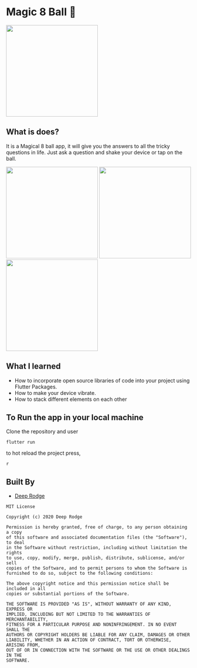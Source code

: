 
# Magic 8 Ball 🎱

<a href="https://play.google.com/store/apps/details?id=co.deeprodge.magic8ball"><img src="https://upload.wikimedia.org/wikipedia/commons/thumb/7/78/Google_Play_Store_badge_EN.svg/1280px-Google_Play_Store_badge_EN.svg.png" width="250"> </a>

## What is does?

It is a Magical 8 ball app, it will give you the answers to all the tricky questions in life. Just ask a question and shake your device or tap on the ball.


<img src="https://i.imgur.com/Pdhzc7N.png" width="250"> <img src="https://i.imgur.com/eorZtbn.png" width="250"> <img src="https://i.imgur.com/M3lgdSU.png" width="250">


## What I learned

- How to incorporate open source libraries of code into your project using Flutter Packages.
- How to make your device vibrate.
- How to stack different elements on each other


## To Run the app in your local machine
Clone the repository and user
```
flutter run
```

to hot reload the project press,
```
r
```
## Built By
- [Deep Rodge](https://github.com/deeprodge)
```
MIT License

Copyright (c) 2020 Deep Rodge

Permission is hereby granted, free of charge, to any person obtaining a copy
of this software and associated documentation files (the "Software"), to deal
in the Software without restriction, including without limitation the rights
to use, copy, modify, merge, publish, distribute, sublicense, and/or sell
copies of the Software, and to permit persons to whom the Software is
furnished to do so, subject to the following conditions:

The above copyright notice and this permission notice shall be included in all
copies or substantial portions of the Software.

THE SOFTWARE IS PROVIDED "AS IS", WITHOUT WARRANTY OF ANY KIND, EXPRESS OR
IMPLIED, INCLUDING BUT NOT LIMITED TO THE WARRANTIES OF MERCHANTABILITY,
FITNESS FOR A PARTICULAR PURPOSE AND NONINFRINGEMENT. IN NO EVENT SHALL THE
AUTHORS OR COPYRIGHT HOLDERS BE LIABLE FOR ANY CLAIM, DAMAGES OR OTHER
LIABILITY, WHETHER IN AN ACTION OF CONTRACT, TORT OR OTHERWISE, ARISING FROM,
OUT OF OR IN CONNECTION WITH THE SOFTWARE OR THE USE OR OTHER DEALINGS IN THE
SOFTWARE.
```


